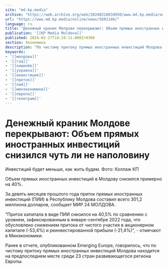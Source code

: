 ```yaml
---
site: "md.kp.media"
archive: "https://web.archive.org/web/20240316034950/www.md.kp.media/online/news/5691146/"
url: "https://www.md.kp.media/online/news/5691146/"
language: ru
title: "Денежный краник Молдове перекрывают: Объем прямых иностранных инвестиций снизился чуть ли не наполовину"
publication: '[[KP Media Moldova]]'
published: 2024-02-27T16:29:11.000Z+0300
section: Экономика
description: "По чистому притоку прямых иностранных инвестиций Молдова находится на предпоследнем месте среди 23 стран развивающегося региона Европы"
keywords:
- '[[молдова]]'
- '[[год]]'
- '[[кишинёв]]'
- '[[украина]]'
- '[[инвестиция]]'
- '[[приток]]'
- '[[пий]]'
- '[[минэкономики]]'
- '[[европа]]'
- '[[телеграм]]'
---
```


# Денежный краник Молдове перекрывают: Объем прямых иностранных инвестиций снизился чуть ли не наполовину

Инвестиций будет меньше, как жить будем. Фото: Коллаж КП

Объем прямых иностранных инвестиций в Молдову снизился примерно на 40%.

За девять месяцев прошлого года приток прямых иностранных инвестиций (ПИИ) в Республику Молдова составил всего 301,2 миллиона долларов, сообщает МИР 24 МОЛДОВА.

"Приток капитала в виде ПИИ снизился на 40,5% по сравнению с уровнем, зафиксированным в январе-сентябре 2022 года, что обусловлено снижением притока от чистого участия в акционерном капитале (-53,4%) и реинвестированной прибыли (-21,4%)", - отмечают в Минэкономики.

Ранее в отчете, опубликованном Emerging Europe, говорилось, что по чистому притоку прямых иностранных инвестиций Молдова находится на предпоследнем месте среди 23 стран развивающегося региона Европы.